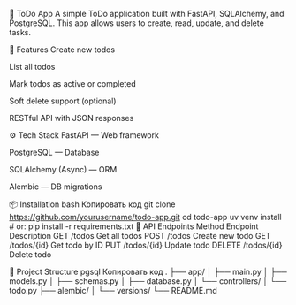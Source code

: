 📝 ToDo App
A simple ToDo application built with FastAPI, SQLAlchemy, and PostgreSQL. This app allows users to create, read, update, and delete tasks.

🚀 Features
Create new todos

List all todos

Mark todos as active or completed

Soft delete support (optional)

RESTful API with JSON responses

⚙️ Tech Stack
FastAPI — Web framework

PostgreSQL — Database

SQLAlchemy (Async) — ORM

Alembic — DB migrations

📦 Installation
bash
Копировать код
git clone https://github.com/yourusername/todo-app.git
cd todo-app
uv venv install  # or: pip install -r requirements.txt
🧪 API Endpoints
Method	Endpoint	Description
GET	/todos	Get all todos
POST	/todos	Create new todo
GET	/todos/{id}	Get todo by ID
PUT	/todos/{id}	Update todo
DELETE	/todos/{id}	Delete todo

📁 Project Structure
pgsql
Копировать код
.
├── app/
│   ├── main.py
│   ├── models.py
│   ├── schemas.py
│   ├── database.py
│   └── controllers/
│       └── todo.py
├── alembic/
│   └── versions/
└── README.md
